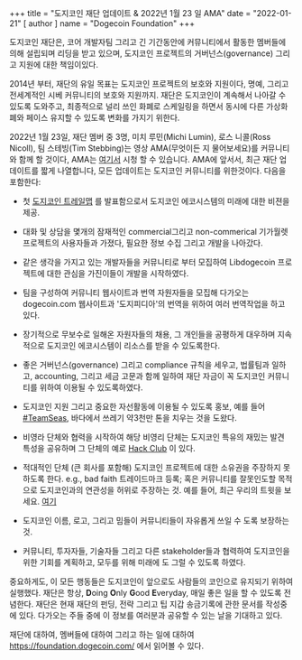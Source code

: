 +++
title = "도지코인 재단 업데이트 & 2022년 1월 23 일 AMA"
date = "2022-01-21"
[ author ]
  name = "Dogecoin Foundation"
+++

도지코인 재단은, 코어 개발자팀 그리고 긴 기간동안에 커뮤니티에서 활동한 
멤버들에 의해 설립되며 리딩을 받고 있으며, 도지코인 프로젝트의 거버넌스(governance) 그리고
지원에 대한 책임이있다.  

2014년 부터, 재단의 유일 목표는 도지코인 프로젝트의 보호와 지원이다,
명예, 그리고 전세계적인 시베 커뮤니티의 보호와 지원까지. 재단은 도지코인이
계속해서 나아갈 수 있도록 도와주고, 최종적으로 널리 쓰인 화폐로 스케일링을 하면서 동시에
다른 가상화폐와 페이스 유지할 수 있도록 변화를 가지기 위한다.

2022년 1월 23일, 재단 멤버 중 3명, 미치 루민(Michi Lumin), 로스 니콜(Ross Nicoll), 팀 스테빙(Tim Stebbing)는
영상 AMA(무엇이든 지 물어보세요)를 커뮤니티와 함께 할 것이다, AMA는 [여기서](https://youtu.be/jctze9jZfTQ)
시청 할 수 있습니다. AMA에 앞서서, 최근 재단 업데이트를 짧게 나열합니다, 모든 업데이트는 도지코인 커뮤니티를 위한것이다.
다음을 포함한다:

 *   첫 [도지코인 트레일맵](/kr/trailmap/prologue/) 를 발표함으로서 도지코인 에코시스템의 미래에 대한 비젼을 제공. 

 *   대화 및 상담을 몇개의 잠재적인 commercial그리고 non-commerical 기가월렛 프로젝트의 사용자들과 가졌다, 필요한 정보 수집 그리고 개발을 나아갔다. 

 *   같은 생각을 가지고 있는 개발자들을 커뮤니티로 부터 모집하여 Libdogecoin 프로젝트에 대한 관심을 가진이들이 개발을 시작하였다. 

 *   팀을 구성하여 커뮤니티 웹사이트과 번역 자원자들을 모집해 다가오는 dogecoin.com 웹사이트과 '도지피디아'의 번역을 위하여 여러 번역작업을 하고 있다.

 *   장기적으로 무보수로 일해온 자원자들의 채용, 그 개인들을 공평하게 대우하며 지속적으로 도지코인 에코시스템이 리소스를 받을 수 있도록한다. 

 *   좋은 거버넌스(governance) 그리고 compliance 규칙을 세우고, 법률팀과 일하고, accounting, 그리고 세금 고문과 함께 일하여 재단 자금이 꼭 도지코인 커뮤니티를 위하여 이용될 수 있도록하였다. 

 *   도지코인 지원 그리고 중요한 자선활동에 이용될 수 있도록 홍보, 예를 들어 [#TeamSeas](https://dogecoin.com/teamseas/), 바다에서 쓰레기 약3천만 톤을 치우는 것을 도왔다. 

 *   비영라 단체와 협력을 시작하여 해당 비영리 단체는 도지코인 특유의 재밌는 발견 특성을 공유하며 그 단체의 예로 [Hack Club](https://hackclub.com/) 이 있다. 

 *   적대적인 단체 (큰 회사를 포함해) 도지코인 프로젝트에 대한 소유권을 주장하지 못하도록 한다. e.g., bad faith 트레이드마크 등록; 혹은 커뮤니티를 잘못인도할 목적으로 도지코인과의 연관성을 허위로 주장하는 것. 예를 들어, 최근 우리의 트윗을 보세요. [여기](https://twitter.com/DogecoinFdn/status/1484474892569305088?s=20) 

 *   도지코인 이름, 로고, 그리고 밈들이 커뮤니티들이 자유롭게 쓰일 수 도록 보장하는것. 

 *   커뮤니티, 투자자들, 기술자들 그리고 다른 stakeholder들과 협력하여 도지코인을 위한 기회를 계획하고, 모두를 위해 미래에 도 그럴 수 있도록 하였다. 

중요하게도, 이 모든 행동들은 도지코인이 앞으로도 사람들의 코인으로 유지되기 위하여 실행했다.
재단은 항상, **D**oing **O**nly **G**ood **E**veryday, 매일 좋은 일을 할 수 있도록 전념한다. 
재단은 현재 재단의 펀딩, 전략 그리고 팁 지갑 송금기록에 관한 문서를 작성중에 있다.
다가오는 주들 중에 이 정보를 여러분과 공유할 수 있는 날을 기대하고 있다. 

재단에 대하여, 멤버들에 대하여 그리고 하는 일에 대하여 https://foundation.dogecoin.com/ 에서 읽어볼 수 있다.  
